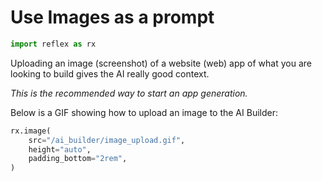 # Use Images as a prompt

```python exec
import reflex as rx
```

Uploading an image (screenshot) of a website (web) app of what you are looking to build gives the AI really good context. 

*This is the recommended way to start an app generation.*


Below is a GIF showing how to upload an image to the AI Builder:

```python eval
rx.image(
    src="/ai_builder/image_upload.gif",
    height="auto",
    padding_bottom="2rem",
)
```